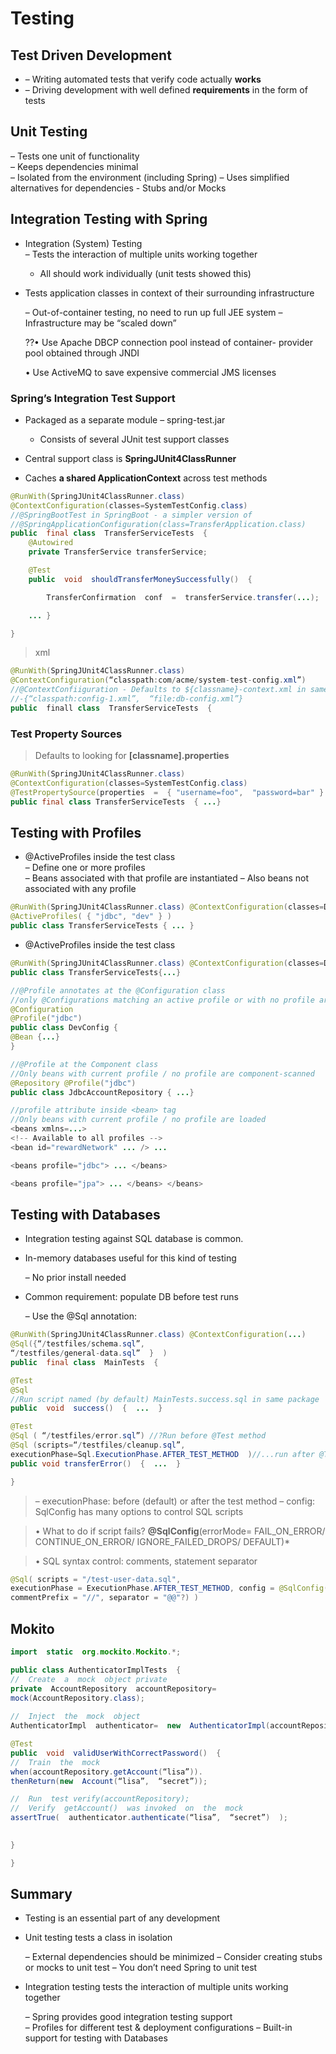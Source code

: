# Testing
## Test Driven Development
 -   – Writing automated tests that verify code actually **works**
-   – Driving development with well defined **requirements** in the form of tests
## Unit Testing
– Tests one unit of functionality  
– Keeps dependencies minimal  
– Isolated from the environment (including Spring) – Uses simplified alternatives for dependencies
	- Stubs and/or Mocks   
## Integration Testing with Spring
-   Integration (System) Testing  
    – Tests the interaction of multiple units working together
    
    - All should work individually (unit tests showed this)
    
-   Tests application classes in context of their surrounding infrastructure
    
    – Out-of-container testing, no need to run up full JEE system – Infrastructure may be “scaled down”
    
    ??• Use Apache DBCP connection pool instead of container- provider pool obtained through JNDI
    
    • Use ActiveMQ to save expensive commercial JMS licenses
### Spring’s Integration Test Support
-   Packaged as a separate module – spring-test.jar
    -   Consists of several JUnit test support classes
    
-   Central support class is **SpringJUnit4ClassRunner**
- Caches **a shared ApplicationContext** across test methods
```java
@RunWith(SpringJUnit4ClassRunner.class)
@ContextConfiguration(classes=SystemTestConfig.class)
//@SpringBootTest in SpringBoot - a simpler version of 
//@SpringApplicationConfiguration(class=TransferApplication.class) 
public  final class  TransferServiceTests  { 
	@Autowired  
	private TransferService transferService;

	@Test  
	public  void  shouldTransferMoneySuccessfully()  {

		TransferConfirmation  conf  =  transferService.transfer(...);

	... }

}
```
>xml
```java
@RunWith(SpringJUnit4ClassRunner.class) 
@ContextConfiguration(“classpath:com/acme/system-test-config.xml”) 
//@ContextConfiiguration - Defaults to ${classname}-context.xml in same package
//-{“classpath:config-1.xml”,  “file:db-config.xml”}
public  finall class  TransferServiceTests  {
```
### Test Property Sources
>Defaults to looking for **[classname].properties**
```java
@RunWith(SpringJUnit4ClassRunner.class)
@ContextConfiguration(classes=SystemTestConfig.class)
@TestPropertySource(properties  =  { "username=foo",  "password=bar" } locations  =  "cllasspath:/transfer-test.propertiies")
public final class TransferServiceTests  { ...}
```
## Testing with Profiles
-   @ActiveProfiles inside the test class  
    – Define one or more profiles  
    – Beans associated with that profile are instantiated – Also beans not associated with any profile
```java
@RunWith(SpringJUnit4ClassRunner.class) @ContextConfiguration(classes=DevConfig.class) 
@ActiveProfiles( { "jdbc", "dev" } )
public class TransferServiceTests { ... }
```
-   @ActiveProfiles inside the test class
```java
@RunWith(SpringJUnit4ClassRunner.class) @ContextConfiguration(classes=DevConfig.class) @ActiveProfiles("jdbc")  
public class TransferServiceTests{...}

//@Profile annotates at the @Configuration class
//only @Configurations matching an active profile or with no profile are loaded
@Configuration
@Profile("jdbc")  
public class DevConfig {
@Bean {...}
}

//@Profile at the Component class
//Only beans with current profile / no profile are component-scanned
@Repository @Profile("jdbc")  
public class JdbcAccountRepository { ...}

//profile attribute inside <bean> tag
//Only beans with current profile / no profile are loaded
<beans xmlns=...>
<!-- Available to all profiles -->
<bean id="rewardNetwork" ... /> ...

<beans profile="jdbc"> ... </beans>

<beans profile="jpa"> ... </beans> </beans>
```
## Testing with Databases
-   Integration testing against SQL database is common.
    
-   In-memory databases useful for this kind of testing
    
    – No prior install needed
    
-   Common requirement: populate DB before test runs
    
    – Use the @Sql annotation:
 ```java
@RunWith(SpringJUnit4ClassRunner.class) @ContextConfiguration(...)  
@Sql({“/testfiles/schema.sql”, 
“/testfiles/general-data.sql”  }  )
public  final class  MainTests  {

@Test  
@Sql
//Run script named (by default) MainTests.success.sql in same package
public  void  success()  {  ...  }

@Test  
@Sql ( “/testfiles/error.sql”) //?Run before @Test method 
@Sql (scripts=“/testfiles/cleanup.sql”,
executionPhase=Sql.ExecutionPhase.AFTER_TEST_METHOD  )//...run after @Test method
public void transferError()  {  ...  }

}
 ``` 
>– executionPhase: before (default) or after the test method – config: SqlConfig has many options to control SQL scripts

>• What to do if script fails? **@SqlConfig**(errorMode= FAIL_ON_ERROR/ CONTINUE_ON_ERROR/ IGNORE_FAILED_DROPS/ DEFAULT)*

>• SQL syntax control: comments, statement separator    
```java
@Sql( scripts = "/test-user-data.sql",  
executionPhase = ExecutionPhase.AFTER_TEST_METHOD, config = @SqlConfig(errorMode = ErrorMode.FAIL_ON_ERROR,
commentPrefix = "//", separator = "@@"?) )
```
## Mokito
```java
import  static  org.mockito.Mockito.*;

public class AuthenticatorImplTests  {  
//  Create  a  mock  object private
private  AccountRepository  accountRepository=  
mock(AccountRepository.class);   
 
//  Inject  the  mock  object
AuthenticatorImpl  authenticator=  new  AuthenticatorImpl(accountRepository);  

@Test 
public  void  validUserWithCorrectPassword()  { 
//  Train  the  mock
when(accountRepository.getAccount(“lisa”)).  
thenReturn(new  Account(“lisa”,  “secret”));

//  Run  test verify(accountRepository);
//  Verify  getAccount()  was invoked  on  the  mock
assertTrue(  authenticator.authenticate(“lisa”,  “secret”)  );  
  

}

}
```
## Summary
-   Testing is an essential part of any development
    
-   Unit testing tests a class in isolation
    
    – External dependencies should be minimized – Consider creating stubs or mocks to unit test – You don’t need Spring to unit test
    
-   Integration testing tests the interaction of multiple units working together
    
    – Spring provides good integration testing support  
    – Profiles for different test & deployment configurations – Built-in support for testing with Databases
